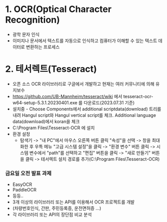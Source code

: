 # 1. OCR(Optical Character Recognition)
* 광학 문자 인식
* 이미지나 문서에서 텍스트를 자동으로 인식하고 컴퓨터가 이해할 수 있는 텍스트 데이터로 변환하는 프로세스

# 2. 테서렉트(Tesseract)
* 오픈 소스 OCR 라이브러리로 구글에서 개발하고 현재는 여러 커뮤니티에 의해 유지보수
* https://github.com/UB-Mannheim/tesseract/wiki 에서 tesseract-ocr-w64-setup-5.3.1.20230401.exe 를 다운로드(2023.07.31 기준)
* 설치중 - Choose Components에서 additional scriptdata(download) 트리를 내려 Hangul script와 Hangul vertical script를 체크. Additional language data(download)에서 koran을 체크
* C:\Program Files\Tesseract-OCR 에 설치
* 환경 설정
    * 탐색기 -> "내 PC"에서 마우스 오른쪽 버튼 클릭 "속성"을 선택 -> 창을 최대화한 후 우특 메뉴 "고급 시스템 설정"을 클릭 -> "환경 변수" 버튼 클릭 -> 시스템 변수에서 "path"를 선택하고 "편집" 버튼을 클릭 -> "새로 만들기" 버튼을 클릭 -> 테서렉트 설치 경로를 추가(C:\Program Files\Tesseract-OCR)


### 금요일 오전 발표 과제
- EasyOCR
- PaddleOCR
- 등등..
- 3개 이상의 라이브러리 또는 API를 이용해서 OCR 프로젝트를 개발
- (차량번호인식, 간판, 주민등록증, 운전면허증 ...)
- 각 라이브러리 또는 API의 장단점 비교 분석